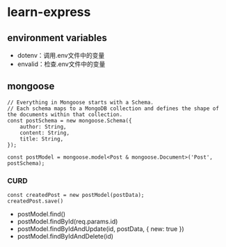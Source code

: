 # learn-express
## environment variables
- dotenv：调用.env文件中的变量
- envalid：检查.env文件中的变量

## mongoose
```
// Everything in Mongoose starts with a Schema. 
// Each schema maps to a MongoDB collection and defines the shape of the documents within that collection.
const postSchema = new mongoose.Schema({
    author: String,
    content: String,
    title: String,
});

const postModel = mongoose.model<Post & mongoose.Document>('Post', postSchema);
```
### CURD
```
const createdPost = new postModel(postData);
createdPost.save()
```
- postModel.find()
- postModel.findById(req.params.id)
- postModel.findByIdAndUpdate(id, postData, { new: true })
- postModel.findByIdAndDelete(id)